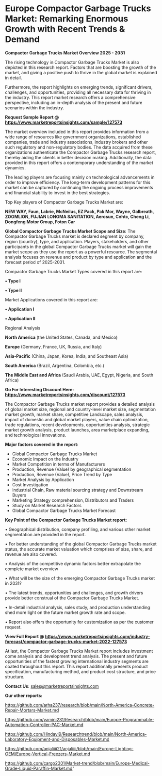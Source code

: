 # Europe Compactor Garbage Trucks Market: Remarking Enormous Growth with Recent Trends & Demand

<Strong> Compactor Garbage Trucks Market Overview 2025 - 2031</strong>

The rising technology in Compactor Garbage Trucks Market is also depicted in this research report. Factors that are boosting the growth of the market, and giving a positive push to thrive in the global market is explained in detail.

Furthermore, the report highlights on emerging trends, significant drivers, challenges, and opportunities, providing all necessary data for thriving in the industry. This report market research offers a comprehensive perspective, including an in-depth analysis of the present and future scenarios within the industry.

<strong>Request Sample Report @ <a href=https://www.marketreportsinsights.com/sample/127573>https://www.marketreportsinsights.com/sample/127573</a></strong>

The market overview included in this report provides information from a wide range of resources like government organizations, established companies, trade and industry associations, industry brokers and other such regulatory and non-regulatory bodies. The data acquired from these organizations authenticate the Compactor Garbage Trucks research report, thereby aiding the clients in better decision making. Additionally, the data provided in this report offers a contemporary understanding of the market dynamics.

The leading players are focusing mainly on technological advancements in order to improve efficiency. The long-term development patterns for this market can be captured by continuing the ongoing process improvements and financial stability to invest in the best strategies.

Top Key players of Compactor Garbage Trucks Market are:

<strong>NEW WAY, Faun, Labrie, McNeilus, EZ Pack, Pak Mor, Wayne, Galbreath, ZOOMLION, FUJIAN LONGMA SANITATION, Aerosun, Cnhtc, Cheng Li, Dongfeng Motor Group, Foton Car</strong>

<strong><b>Global Compactor Garbage Trucks Market Scope and Size:</b></strong>
The Compactor Garbage Trucks market is declared segment by company, region (country), type, and application. Players, stakeholders, and other participants in the global Compactor Garbage Trucks market will gain the market scope as they use the report as a powerful resource. The segmental analysis focuses on revenue and product by type and application and the forecast period of 2025-2031.

Compactor Garbage Trucks Market Types covered in this report are:

<strong>• Type I

• Type II</strong>

Market Applications covered in this report are:

<strong>• Application I

• Application II</strong> 

Regional Analysis

<strong>North America</strong> (the United States, Canada, and Mexico)

<strong>Europe</strong> (Germany, France, UK, Russia, and Italy)

<strong>Asia-Pacific</strong> (China, Japan, Korea, India, and Southeast Asia)

<strong>South America</strong> (Brazil, Argentina, Colombia, etc.)

<strong>The Middle East and Africa</strong> (Saudi Arabia, UAE, Egypt, Nigeria, and South Africa)

<strong>Go For Interesting Discount Here: <a href=https://www.marketreportsinsights.com/discount/127573>https://www.marketreportsinsights.com/discount/127573</a></strong>

The Compactor Garbage Trucks market report provides a detailed analysis of global market size, regional and country-level market size, segmentation market growth, market share, competitive Landscape, sales analysis, impact of domestic and global market players, value chain optimization, trade regulations, recent developments, opportunities analysis, strategic market growth analysis, product launches, area marketplace expanding, and technological innovations.

<strong><b>Major factors covered in the report:</b></strong>
<ul>
  <li>Global Compactor Garbage Trucks Market </li>
  <li>Economic Impact on the Industry</li>
  <li>Market Competition in terms of Manufacturers</li>
  <li>Production, Revenue (Value) by geographical segmentation</li>
  <li>Production, Revenue (Value), Price Trend by Type</li>
  <li>Market Analysis by Application</li>
  <li>Cost Investigation</li>
  <li>Industrial Chain, Raw material sourcing strategy and Downstream Buyers</li>
  <li>Marketing Strategy comprehension, Distributors and Traders</li>
  <li>Study on Market Research Factors</li>
  <li>Global Compactor Garbage Trucks Market Forecast</li>
</ul>

<strong><b>Key Point of the Compactor Garbage Trucks Market report:</b></strong>

• Geographical distribution, company profiling, and various other market segmentation are provided in the report.

• For better understanding of the global Compactor Garbage Trucks market status, the accurate market valuation which comprises of size, share, and revenue are also covered.

• Analysis of the competitive dynamic factors better extrapolate the complete market overview

• What will be the size of the emerging Compactor Garbage Trucks market in 2031?

• The latest trends, opportunities and challenges, and growth drivers provide better construal of the Compactor Garbage Trucks Market.

• In-detail industrial analysis, sales study, and production understanding shed more light on the future market growth rate and scope.

• Report also offers the opportunity for customization as per the customer request.

<strong><b>View Full Report @ <a href=https://www.marketreportsinsights.com/industry-forecast/compactor-garbage-trucks-market-2022-127573>https://www.marketreportsinsights.com/industry-forecast/compactor-garbage-trucks-market-2022-127573</a></b></strong>


At last, the Compactor Garbage Trucks Market report includes investment come analysis and development trend analysis. The present and future opportunities of the fastest growing international industry segments are coated throughout this report. This report additionally presents product specification, manufacturing method, and product cost structure, and price structure.

<strong>Contact Us:</strong>
sales@marketreportsinsights.com

<strong>Our other reports:</strong>

<a href=https://github.com/arha237/research/blob/main/North-America-Concrete-Repair-Mortars-Market.md>https://github.com/arha237/research/blob/main/North-America-Concrete-Repair-Mortars-Market.md</a>

<a href=https://github.com/yamini231/Research/blob/main/Europe-Programmable-Automation-Controller-PAC-Market.md>https://github.com/yamini231/Research/blob/main/Europe-Programmable-Automation-Controller-PAC-Market.md</a>

<a href=https://github.com/Hindavi9/Researchtrend/blob/main/North-America-Laboratory-Equipment-and-Disposables-Market.md>https://github.com/Hindavi9/Researchtrend/blob/main/North-America-Laboratory-Equipment-and-Disposables-Market.md</a>

<a href=https://github.com/anjaliiii21/anjaliiii/blob/main/Europe-Lighting-OEM/Europe-Vertical-Freezers-Market.md>https://github.com/anjaliiii21/anjaliiii/blob/main/Europe-Lighting-OEM/Europe-Vertical-Freezers-Market.md</a>

<a href=https://github.com/cargo2301/Market-trend/blob/main/Europe-Medical-Grade-Liquid-Paraffin-Market.md>https://github.com/cargo2301/Market-trend/blob/main/Europe-Medical-Grade-Liquid-Paraffin-Market.md</a>"
